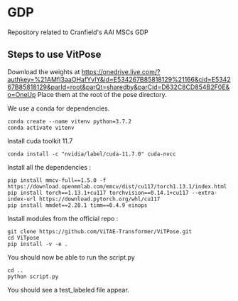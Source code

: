 # GDP
Repository related to Cranfield's AAI MSCs GDP

## Steps to use VitPose

Download the weights at https://onedrive.live.com/?authkey=%21AMfI3aaOHafYvIY&id=E534267B85818129%21166&cid=E534267B85818129&parId=root&parQt=sharedby&parCid=D632C8CD854B2F0E&o=OneUp 
Place them at the root of the pose directory.

We use a conda for dependencies.
```
conda create --name vitenv python=3.7.2
conda activate vitenv
```
Install cuda toolkit 11.7
```
conda install -c "nvidia/label/cuda-11.7.0" cuda-nvcc 
```
Install all the dependencies : 
```
pip install mmcv-full==1.5.0 -f https://download.openmmlab.com/mmcv/dist/cu117/torch1.13.1/index.html
pip install torch==1.13.1+cu117 torchvision==0.14.1+cu117 --extra-index-url https://download.pytorch.org/whl/cu117
pip install mmdet==2.28.1 timm==0.4.9 einops
```
Install modules from the official repo : 
```
git clone https://github.com/ViTAE-Transformer/ViTPose.git
cd ViTpose
pip install -v -e . 
```

You should now be able to run the script.py 
```
cd ..
python script.py
```

You should see a test_labeled file appear.

